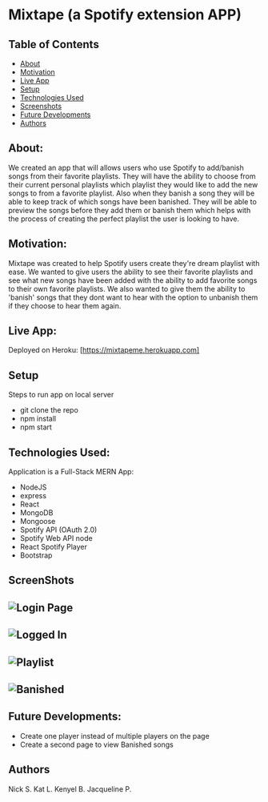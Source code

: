 # Mixtape (a Spotify extension APP)

## Table of Contents
* [About](#about)
* [Motivation](#motivation)
* [Live App](#live-app)
* [Setup](#setup)
* [Technologies Used](#technologies-used)
* [Screenshots](#screenshots)
* [Future Developments](#future-developments)
* [Authors](#authors)

## About:
We created an app that will allows users who use Spotify to add/banish songs from their favorite playlists. They will have the ability to choose from their current personal playlists which playlist they would like to add the new songs to from a favorite playlist. Also when they banish a song they will be able to keep track of which songs have been banished. They will be able to preview the songs before they add them or banish them which helps with the process of creating the perfect playlist the user is looking to have.

## Motivation:
Mixtape was created to help Spotify users create they're dream playlist with ease. We wanted to give users the ability to see their favorite playlists and see what new songs have been added with the ability to add favorite songs to their own favorite playlists. We also wanted to give them the ability to 'banish' songs that they dont want to hear with the option to unbanish them if they choose to hear them again. 

## Live App:
Deployed on Heroku: [https://mixtapeme.herokuapp.com]

## Setup
Steps to run app on local server
- git clone the repo
- npm install
- npm start

## Technologies Used:
Application is a Full-Stack MERN App: 
- NodeJS
- express
- React
- MongoDB
- Mongoose
- Spotify API (OAuth 2.0)
- Spotify Web API node
- React Spotify Player
- Bootstrap

## ScreenShots

![Login Page](./images/concert-this.png)
- 

![Logged In](./images/concert-this.png)
-  

![Playlist](./images/concert-this.png)
- 

![Banished](./images/schema.jpg)
- 


## Future Developments:
- Create one player instead of multiple players on the page 
- Create a second page to view Banished songs 


## Authors 
Nick S. 
Kat L. 
Kenyel B.
Jacqueline P.
